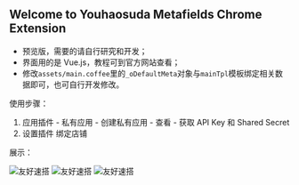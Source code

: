 ## Welcome to Youhaosuda Metafields Chrome Extension

* 预览版，需要的请自行研究和开发；
* 界面用的是 Vue.js，教程可到官方网站查看；
* 修改`assets/main.coffee`里的`_oDefaultMeta`对象与`mainTpl`模板绑定相关数据即可，也可自行开发修改。


使用步骤：

1. 应用插件 - 私有应用 - 创建私有应用 - 查看 - 获取 API Key 和 Shared Secret
2. 设置插件 绑定店铺

展示：

![友好速搭](https://asset.ibanquan.com/image/567a24840abc3e3f6600002c/s.png)
![友好速搭](https://asset.ibanquan.com/image/567a24bd0abc3e3f6600002f/s.png)
![友好速搭](https://asset.ibanquan.com/image/567a24cc0abc3e3f66000032/s.png)